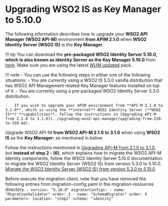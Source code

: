 # Upgrading WSO2 IS as Key Manager to 5.10.0

The following information describes how to upgrade your **WSO2 API Manager (WSO2 API-M)** environment **from APIM 2.1.0** when **WSO2 Identity Server (WSO2 IS)** is the **Key Manager**.

!!! tip
    You can download the **pre-packaged WSO2 Identity Server 5.10.0, which is also known as Identity Server as the Key Manager 5.10.0** from [here](https://wso2.com/api-management/install/key-manager/). Make sure you are using the latest [WUM updated](https://docs.wso2.com/display/updates/Getting+Started) pack.

!!! note
    -   You can use the following steps in either one of the following situations:
        -   You are currently using a WSO2 IS 5.3.0 vanilla distribution that has WSO2 API Management related Key Manager features installed on top of it.
        -   You are currently using a pre-packaged WSO2 Identity Server 5.3.0 distribution.

    -   If you wish to upgrade your APIM environment from **API-M 2.1.0 to 3.1.0**, which is using the **internal** WSO2 Identity Server (**WSO2 IS**) **capabilities**, follow the instructions in [Upgrading API-M from 2.1.0 to 3.1.0](../upgrading-wso2-api-manager/upgrading-from-210-to-310.md).

Upgrade WSO2 API-M **from WSO2 API-M 2.1.0 to 3.1.0** when using **WSO2 IS** as the **Key Manager:** as mentioned in below.

Follow the instructions mentioned in [Upgrading API-M from 2.1.0 to 3.1.0](../upgrading-wso2-api-manager/upgrading-from-210-to-310.md), 
but **instead of step 2 - (6)**, which explains how to migrate the WSO2 API-M Identity components, 
follow the WSO2 Identity Server 5.10.0 documentation to migrate the WSO2 Identity Server (WSO2 IS) from version 5.3.0 to 5.10.0.
[Migrate the WSO2 Identity Server (WSO2 IS) from version 5.3.0 to 5.10.0](https://is.docs.wso2.com/en/5.10.0/setup/migrating-to-5100/)

Before execute the migration client, note that you have removed the following entries from migration-config.yaml in the migration-resources directory.
                ```
                - version: "5.10.0"
                    migratorConfigs:
                    -
                        name: "MigrationValidator"
                        order: 2
                    -
                        name: "SchemaMigrator"
                        order: 5
                        parameters:
                        location: "step2"
                        schema: "identity"
                ```
